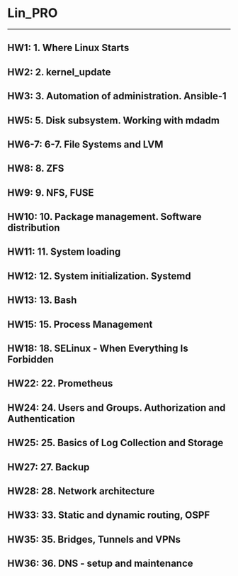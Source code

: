 # Lin_PRO
---
HW1: 1. Where Linux Starts
---
HW2: 2. kernel_update
---
HW3: 3. Automation of administration. Ansible-1
---
HW5: 5. Disk subsystem. Working with mdadm
---
HW6-7: 6-7. File Systems and LVM
---
HW8: 8. ZFS
---
HW9: 9. NFS, FUSE
---
HW10: 10. Package management. Software distribution
---
HW11: 11. System loading
---
HW12: 12. System initialization. Systemd
---
HW13: 13. Bash
---
HW15: 15. Process Management
---
HW18: 18. SELinux - When Everything Is Forbidden
---
HW22: 22. Prometheus
---
HW24: 24. Users and Groups. Authorization and Authentication
---
HW25: 25. Basics of Log Collection and Storage
---
HW27: 27. Backup
---
HW28: 28. Network architecture
---
HW33: 33. Static and dynamic routing, OSPF
---
HW35: 35. Bridges, Tunnels and VPNs
---
HW36: 36. DNS - setup and maintenance
---
